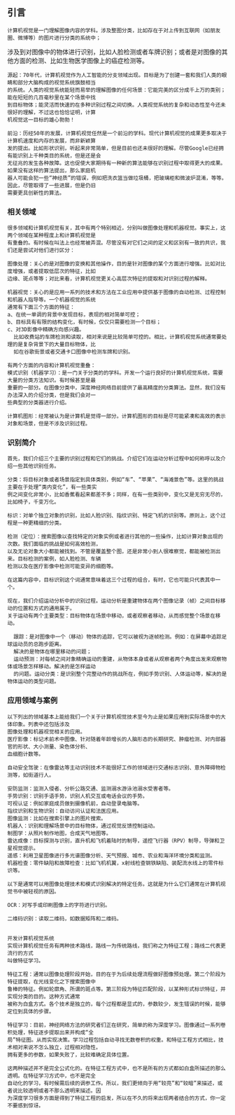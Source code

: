 ## 引言
    计算机视觉是一门理解图像内容的学科。涉及整图分类，比如存在于对上传到互联网（如朋友圈、微博等）的图片进行分类的系统中；
  涉及到对图像中的物体进行识别，比如人脸检测或者车牌识别；或者是对图像的其他方面的检测、比如生物医学图像上的癌症检测等。
  
    源起：70年代，计算机视觉作为人工智能的分支领域出现。目标是为了创建一套和我们人类的眼睛和部分大脑构成的视觉系统旗鼓相当
    的系统。人类的视觉系统能轻而易举的理解图像的任何场景：它能完美的区分成千上万的类别；能在短短的几百毫秒里在某个场景中找
    到目标物体；能灵活而快速的在多种识别过程之间切换。人类视觉系统的复杂和动态性至今还未很好的理解，不过这也恰恰证明，计算
    机视觉这一目标的雄心勃勃！
    
    前沿：历经50年的发展，计算机视觉任然是一个前沿的学科。现代计算机视觉的成果更多取决于计算机速度和内存的发展，而非新颖算
    发的提出。比如形状识别，听起来非常简单，但是目前也还未很好的理解。尽管Google已经拥有能识别上千种类目的系统，但是还是会
    无征兆的发生各种故障。这也促使大家期待有一种新的算法能够在识别过程中取得更大的成果。如果没有这样的算法提出，那么家庭机
    器人可能会犯一些“神经质”的错误，例如把洗衣篮当做垃圾桶，把玻璃柜和微波炉混淆，等等。因此，尽管取得了一些进展，但是仍旧
    需要更具创新性的算法。
    
    
  ### 相关领域
    很多领域和计算机视觉有关，其中有两个特别相近，分别叫做图像处理和机器视觉。事实上，这两个领域在某种程度上和计算机视觉是
    有重叠的。有时候在叫法上也经常被弄混。尽管没有对它们之间的定义和区别有一致的共识，我们还是尝试对他们进行区分：
    
    图像处理：关心的是对图像的变换和其他操作，目的是针对图像的某个方面进行增强。比如对比度增强，或者提取低层次的特征，比如
    边缘、斑点等等；对比来看，计算机视觉更关心高层次特征的提取和对识别过程的解释。
    
    机器视觉：关心的是应用一系列的技术和方法在工业应用中提供基于图像的自动检测、过程控制和机器人指导等。一个机器视觉的系统
    通常有下面三个方面的特征：
    a、在统一单调的背景中发现目标，表现的相对简单可控；
    b、目标具有有限的结构变化，有时候，仅仅只需要检测一个目标；
    c、对3D影像中精确方向感兴趣。
      比如收费站的车牌检测和读取，相对来说是比较简单可控的。相比，计算机视觉系统通常要处理的是复杂背景下的大量目标物体，比
      如在谷歌街景或者交通卡口图像中检测车牌和识别。
    
    有两个方面的内容和计算机视觉重叠：
    模式识别（机器学习）：是一门关于分类的的学科。开发一个运行良好的计算机视觉系统，需要大量的分类方法知识。有时候甚至是最
    重要的一部分。在图像分类中，深度神经网络目前提供了最高精度的分类算法。显然，我们没有办法深入的介绍分类，但是我们会对一
    些典型的分类器进行介绍。
    
    计算机图形：经常被认为是计算机是觉得一部分。计算机图形的目标是尽可能紧凑和高效的表示对象和场景，但是不涉及识别过程。
    
 ### 识别简介
 
    首先，我们介绍三个主要的识别过程和它们的挑战。介绍它们在运动分析过程中如何称呼以及介绍一些其他识别任务。
    
    分类：将目标对象或者场景指定到具体类别，例如“车”、“苹果”、“海滩景色”等。这里的挑战主要在于处理“类内变化”，有一些类实
    例之间变化非常小，比如香蕉看起来都差不多；同样，在有一些类别中，变化又是无穷无尽的，比如椅子，千变万化。
    
    标识：对单个独立对象的识别，比如人脸识别、指纹识别、特定飞机的识别等。原则上，这个过程是一种更精细的分类。
    
    检测（定位）：搜索图像以查找特定的对象实例或者进行其他的一些操作，比如计算对象出现的次数。我们面临的挑战是如何高效检测，
    以及无论对象大小都能被找到。不管是覆盖整个图，还是非常小到人很难察觉，都能被检测出来。目标检测的案例，如人脸检测、车辆
    检测以及在医疗影像中检测可能变异的细胞等。
    
    在这篇内容中，目标识别这个词通常意味着这三个过程的组合，有时，它也可能只代表其中一个。
    
    现在，我们介绍运动分析中的识别过程。运动分析是重建物体在两个图像记录（帧）之间目标移动的位置和方式的通用属于。
    关于运动有两个主要类型：目标物体在场景中移动，或者观察者移动，从而感觉整个场景在移动。
    
      跟踪：是对图像中一个（移动）物体的追踪，它可以被视为逐帧检测。例如：在屏幕中追踪足球运动员的总跑步距离。
      解决的是物体在哪里移动的问题；
      运动预测：对每帧之间对象精确运动的重建，从物体本身或者从观察者两个角度出发来观察物体或场景怎样移动。解决的是怎样运动
      的问题。运动分类：是识别整个完整动作的挑战所在，例如手势识别、人体运动等，解决的是物体运动的类型问题。
      
### 应用领域与案例

    以下列出的领域基本上能给我们一个关于计算机视觉技术至今为止是如果应用到实际场景中的大体印象。列表中还包括涉及
    图像处理和机器视觉相关的应用。
    医疗影像：标记术前术中图像、针对随着年龄增长的人脑形态的长期研究、肿瘤检测、对内部器官的形状、大小测量、染色体分析、
    血细胞计数等。
    
    自动安全驾驶：在像雷达等主动识别技术不能很好工作的领域进行交通标志识别、意外障碍物检测等，如街道行人。
    
    安防监测：监测入侵者、分析公路交通、监测溺水游泳池溺水受害者等。
    手势识别：识别手语手势，识别人机交互或电话会议的手势。
    可视认证：例如家庭成员做到摄像机前，自动登录电脑等。
    指纹识别和生物识别：自动访问认证和法医应用。
    图像监测：比如在搜索引擎上的图片搜索。
    机器人：识别和理解场景中的目标物体，通过视觉反馈控制运动。
    制图学：从照片制作地图，合成天气地图等。
    雷达成像：目标探测与识别，直升机和飞机着陆时的制导，遥控飞行器（RPV）制导，导弹和卫星视觉提示。
    遥感：利用卫星图像进行多光谱图像分析、天气预报、城市、农业和海洋环境分类和监测。
    机器检查：零件缺陷和故障检查：比如飞机机翼，x射线检查钢铁缺陷、装配流水线上的零件标识等。
    
    以下是通常可以用图像处理技术和模式识别解决的特定任务。这就是为什么它们通常在计算机视觉书中被轻视的原因。
    
    OCR：对写手或印刷图像上的字符进行识别。
    
    二维码识别：读取二维码，如数据矩阵和二维码。
    
    
    开发计算机视觉系统
    实现计算机视觉任务有两种技术路线，路线一为传统路线，我们称之为特征工程；路线二代表更流行的方式
    叫做特征学习。
    
    特征工程：通常以图像处理阶段开始，目的在于为后续处理流程做好图像预处理。第二个阶段为特征提取，在光线变化之下搜索图像中
    鲁棒的特征。例如轮廓角、所谓的斑点等。第三阶段为特征匹配阶段，以某种形式标识特征，并实现分类的目的。这种方式通常
    被称为白盒方式。各个技术是独立的，每个过程都是显式的，参数较少，发生错误的时候，能够定位到具体的步骤。
    
    特征学习：目前，神经网络方法的研究者们正在研究，简单的称为深度学习。图像通过一系列卷积处理，特征逐步提取出来并构成“全
    局”特征图。从而实现决策。学习过程包括自动寻找无数卷积的权重。和特征工程方式相比，技术相对来说不怎么独立，过程相对隐性。
    拥有更多的参数，如果失败了，比较难确定具体位置。
    
    这两种描述并不是完全公式化的。在特征工程方式中，也不是所有的方式都如白盒所描述的那么透明。在特征学习方式中，也不是完全
    自动化的学习，有时候需后续的调参工作。所以，我们更倾向于用“较亮”和“较暗”来描述，或者说比较透明或者不那么透明来描述。因
    为深度学习很多方面是得到了特征工程的启发，所以在不久的将来出现两者结合的方式，你一定不要感到惊讶。
    
    
    
    
